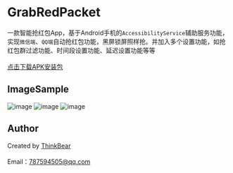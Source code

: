 # GrabRedPacket

一款智能抢红包App，基于Android手机的`AccessibilityService`辅助服务功能，实现`微信端`、`QQ端`自动抢红包功能，黑屏锁屏照样抢。并加入多个设置功能，如抢红包群过滤功能、时间段设置功能、延迟设置功能等等
<br>
<br>
[点击下载APK安装包](http://pan.baidu.com/s/1kVjnfNp)
<br>

## ImageSample

![image](https://github.com/ThinkBear/GrabRedPacket/blob/master/app/src/main/res/mipmap-xhdpi/logo.png)
![image](https://github.com/ThinkBear/GrabRedPacket/blob/master/.image/1.jpg)
![image](https://github.com/ThinkBear/GrabRedPacket/blob/master/.image/2.jpg)

## Author

Created by [ThinkBear](https://github.com/ThinkBear) 
<br>
<br>
Email：[787594505@qq.com](mailto:787594505@qq.com)
